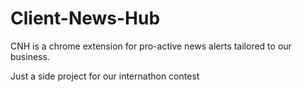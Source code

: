 # Client-News-Hub

CNH is a chrome extension for pro-active news alerts tailored to our business. 

Just a side project for our internathon contest
